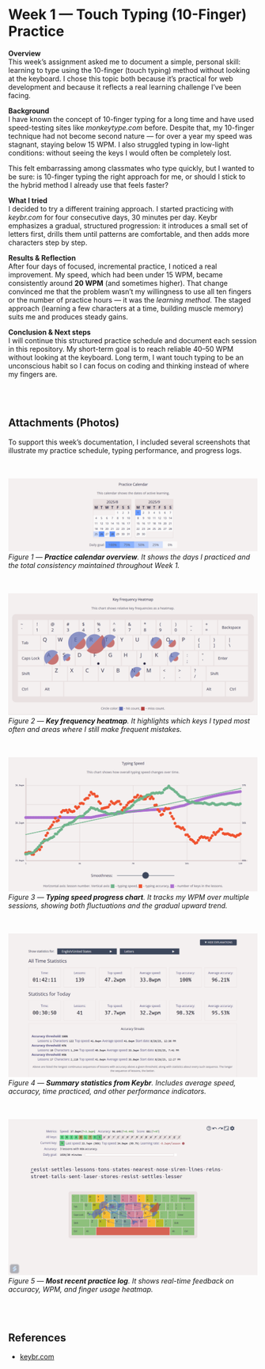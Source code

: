 # Week 1 — Touch Typing (10-Finger) Practice

**Overview** <br/>
This week’s assignment asked me to document a simple, personal skill: learning to type using the 10-finger (touch typing) method without looking at the keyboard. I chose this topic both because it’s practical for web development and because it reflects a real learning challenge I’ve been facing.

**Background** <br/>
I have known the concept of 10-finger typing for a long time and have used speed-testing sites like *monkeytype.com* before. Despite that, my 10-finger technique had not become second nature — for over a year my speed was stagnant, staying below 15 WPM. I also struggled typing in low-light conditions: without seeing the keys I would often be completely lost.

This felt embarrassing among classmates who type quickly, but I wanted to be sure: is 10-finger typing the right approach for me, or should I stick to the hybrid method I already use that feels faster?

**What I tried** <br/>
I decided to try a different training approach. I started practicing with *keybr.com* for four consecutive days, 30 minutes per day. Keybr emphasizes a gradual, structured progression: it introduces a small set of letters first, drills them until patterns are comfortable, and then adds more characters step by step.

**Results & Reflection** <br/>
After four days of focused, incremental practice, I noticed a real improvement. My speed, which had been under 15 WPM, became consistently around **20 WPM** (and sometimes higher). That change convinced me that the problem wasn’t my willingness to use all ten fingers or the number of practice hours — it was the *learning method*. The staged approach (learning a few characters at a time, building muscle memory) suits me and produces steady gains.

**Conclusion & Next steps** <br/>
I will continue this structured practice schedule and document each session in this repository. My short-term goal is to reach reliable 40–50 WPM without looking at the keyboard. Long term, I want touch typing to be an unconscious habit so I can focus on coding and thinking instead of where my fingers are.

<br><br>

## Attachments (Photos)
To support this week’s documentation, I included several screenshots that illustrate my practice schedule, typing performance, and progress logs.

<br><br>
![Practice Calender](images/w1-practice-calender.png)
*Figure 1 — **Practice calendar overview**. It shows the days I practiced and the total consistency maintained throughout Week 1.*

<br><br>
![Key Frequency Heatmap](images/w1-key-freq-heatmap.png)
*Figure 2 — **Key frequency heatmap**. It highlights which keys I typed most often and areas where I still make frequent mistakes.*

<br><br>
![Typing Speed](images/w1-typing-speed.png)
*Figure 3 — **Typing speed progress chart**. It tracks my WPM over multiple sessions, showing both fluctuations and the gradual upward trend.*

<br><br>
![Statistics](images/w1-stat.png)
*Figure 4 — **Summary statistics from Keybr**. Includes average speed, accuracy, time practiced, and other performance indicators.*

<br><br>
![Last Practice Log](images/w1-last-practice-log.png)
*Figure 5 — **Most recent practice log**. It shows real-time feedback on accuracy, WPM, and finger usage heatmap.*

<br><br>

## References
- [keybr.com](https://www.keybr.com)

